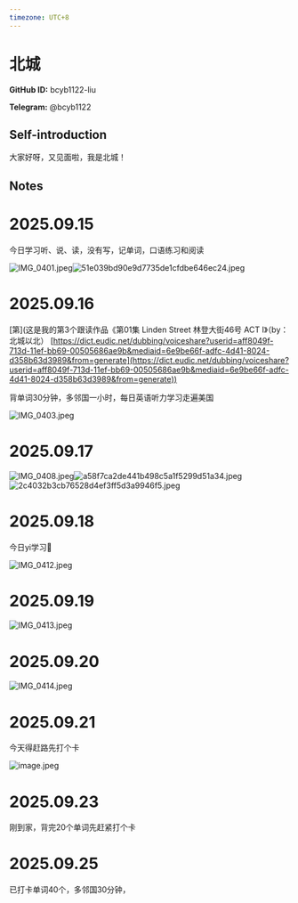 ```yaml
---
timezone: UTC+8
---
```


# 北城

**GitHub ID:** bcyb1122-liu

**Telegram:** @bcyb1122

## Self-introduction

大家好呀，又见面啦，我是北城！

## Notes
<!-- Content_START -->
# 2025.09.15
<!-- DAILY_CHECKIN_2025-09-15_START -->
今日学习听、说、读，没有写，记单词，口语练习和阅读

![IMG_0401.jpeg](https://raw.githubusercontent.com/IntensiveCoLearning/english_3rd/main/assets/bcyb1122-liu/images/2025-09-15-1757950001063-IMG_0401.jpeg)![51e039bd90e9d7735de1cfdbe646ec24.jpeg](https://raw.githubusercontent.com/IntensiveCoLearning/english_3rd/main/assets/bcyb1122-liu/images/2025-09-15-1757949989212-51e039bd90e9d7735de1cfdbe646ec24.jpeg)
<!-- DAILY_CHECKIN_2025-09-15_END -->


# 2025.09.16
<!-- DAILY_CHECKIN_2025-09-16_START -->
\[第\](这是我的第3个跟读作品《第01集 Linden Street 林登大街46号 ACT I》（by：北城以北） [https://dict.eudic.net/dubbing/voiceshare?userid=aff8049f-713d-11ef-bb69-00505686ae9b&mediaid=6e9be66f-adfc-4d41-8024-d358b63d3989&from=generate](https://dict.eudic.net/dubbing/voiceshare?userid=aff8049f-713d-11ef-bb69-00505686ae9b&mediaid=6e9be66f-adfc-4d41-8024-d358b63d3989&from=generate))

背单词30分钟，多邻国一小时，每日英语听力学习走遍美国

![IMG_0403.jpeg](https://raw.githubusercontent.com/IntensiveCoLearning/english_3rd/main/assets/bcyb1122-liu/images/2025-09-16-1758038239542-IMG_0403.jpeg)
<!-- DAILY_CHECKIN_2025-09-16_END -->


# 2025.09.17
<!-- DAILY_CHECKIN_2025-09-17_START -->
![IMG_0408.jpeg](https://raw.githubusercontent.com/IntensiveCoLearning/english_3rd/main/assets/bcyb1122-liu/images/2025-09-17-1758117868806-IMG_0408.jpeg)![a58f7ca2de441b498c5a1f5299d51a34.jpeg](https://raw.githubusercontent.com/IntensiveCoLearning/english_3rd/main/assets/bcyb1122-liu/images/2025-09-17-1758117835741-a58f7ca2de441b498c5a1f5299d51a34.jpeg)![2c4032b3cb76528d4ef3ff5d3a9946f5.jpeg](https://raw.githubusercontent.com/IntensiveCoLearning/english_3rd/main/assets/bcyb1122-liu/images/2025-09-17-1758117704221-2c4032b3cb76528d4ef3ff5d3a9946f5.jpeg)
<!-- DAILY_CHECKIN_2025-09-17_END -->


# 2025.09.18
<!-- DAILY_CHECKIN_2025-09-18_START -->
今日yi学习📑

![IMG_0412.jpeg](https://raw.githubusercontent.com/IntensiveCoLearning/english_3rd/main/assets/bcyb1122-liu/images/2025-09-18-1758211068367-IMG_0412.jpeg)
<!-- DAILY_CHECKIN_2025-09-18_END -->


# 2025.09.19
<!-- DAILY_CHECKIN_2025-09-19_START -->
![IMG_0413.jpeg](https://raw.githubusercontent.com/IntensiveCoLearning/english_3rd/main/assets/bcyb1122-liu/images/2025-09-19-1758297043254-IMG_0413.jpeg)
<!-- DAILY_CHECKIN_2025-09-19_END -->


# 2025.09.20
<!-- DAILY_CHECKIN_2025-09-20_START -->
![IMG_0414.jpeg](https://raw.githubusercontent.com/IntensiveCoLearning/english_3rd/main/assets/bcyb1122-liu/images/2025-09-20-1758382404737-IMG_0414.jpeg)
<!-- DAILY_CHECKIN_2025-09-20_END -->


# 2025.09.21
<!-- DAILY_CHECKIN_2025-09-21_START -->
今天得赶路先打个卡

![image.jpeg](https://raw.githubusercontent.com/IntensiveCoLearning/english_3rd/main/assets/bcyb1122-liu/images/2025-09-20-1758393746183-image.jpeg)
<!-- DAILY_CHECKIN_2025-09-21_END -->


# 2025.09.23
<!-- DAILY_CHECKIN_2025-09-23_START -->
刚到家，背完20个单词先赶紧打个卡
<!-- DAILY_CHECKIN_2025-09-23_END -->


# 2025.09.25
<!-- DAILY_CHECKIN_2025-09-25_START -->
已打卡单词40个，多邻国30分钟，
<!-- DAILY_CHECKIN_2025-09-25_END -->
<!-- Content_END -->

